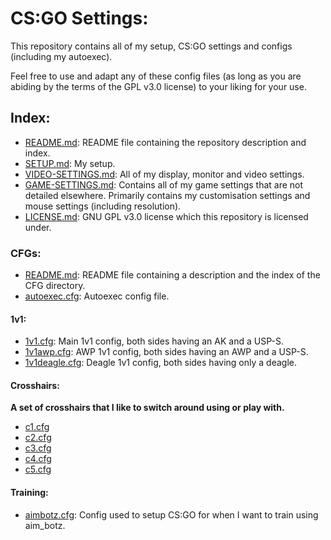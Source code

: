 # CS:GO Settings:

This repository contains all of my setup, CS:GO settings and configs (including my autoexec).  
  
Feel free to use and adapt any of these config files (as long as you are abiding by the terms of the GPL v3.0 license) to your liking for your use.

## Index:

- [README.md](https://github.com/daylamtayari/CSGO-Settings/blob/master/README.md): README file containing the repository description and index.
- [SETUP.md](https://github.com/daylamtayari/CSGO-Settings/blob/master/SETUP.md): My setup.
- [VIDEO-SETTINGS.md](https://github.com/daylamtayari/CSGO-Settings/blob/master/VIDEO-SETTINGS.md): All of my display, monitor and video settings.
- [GAME-SETTINGS.md](https://github.com/daylamtayari/CSGO-Settings/blob/master/GAME-SETTINGS.md): Contains all of my game settings that are not detailed elsewhere. Primarily contains my customisation settings and mouse settings (including resolution).
- [LICENSE.md](https://github.com/daylamtayari/CSGO-Settings/blob/master/LICENSE): GNU GPL v3.0 license which this repository is licensed under.

### CFGs:

- [README.md](https://github.com/daylamtayari/CSGO-Settings/blob/master/CFGs/README.md): README file containing a description and the index of the CFG directory.
- [autoexec.cfg](https://github.com/daylamtayari/CSGO-CFG/blob/master/autoexec.cfg): Autoexec config file.

#### 1v1:

- [1v1.cfg](https://github.com/daylamtayari/CSGO-Settings/blob/master/CFGs/1v1/1v1.cfg): Main 1v1 config, both sides having an AK and a USP-S.
- [1v1awp.cfg](https://github.com/daylamtayari/CSGO-Settings/blob/master/CFGs/1v1/1v1awp.cfg): AWP 1v1 config, both sides having an AWP and a USP-S.
- [1v1deagle.cfg](https://github.com/daylamtayari/CSGO-Settings/blob/master/CFGs/1v1/1v1deagle.cfg): Deagle 1v1 config, both sides having only a deagle.

#### Crosshairs:

**A set of crosshairs that I like to switch around using or play with.**

- [c1.cfg](https://github.com/daylamtayari/CSGO-CFG/blob/master/Crosshairs/c1.cfg)
- [c2.cfg](https://github.com/daylamtayari/CSGO-CFG/blob/master/Crosshairs/c2.cfg)
- [c3.cfg](https://github.com/daylamtayari/CSGO-CFG/blob/master/Crosshairs/c3.cfg)
- [c4.cfg](https://github.com/daylamtayari/CSGO-CFG/blob/master/Crosshairs/c4.cfg)
- [c5.cfg](https://github.com/daylamtayari/CSGO-CFG/blob/master/Crosshairs/c5.cfg)

#### Training:

- [aimbotz.cfg](https://github.com/daylamtayari/CSGO-CFG/blob/master/Training/aimbotz.cfg): Config used to setup CS:GO for when I want to train using aim_botz.